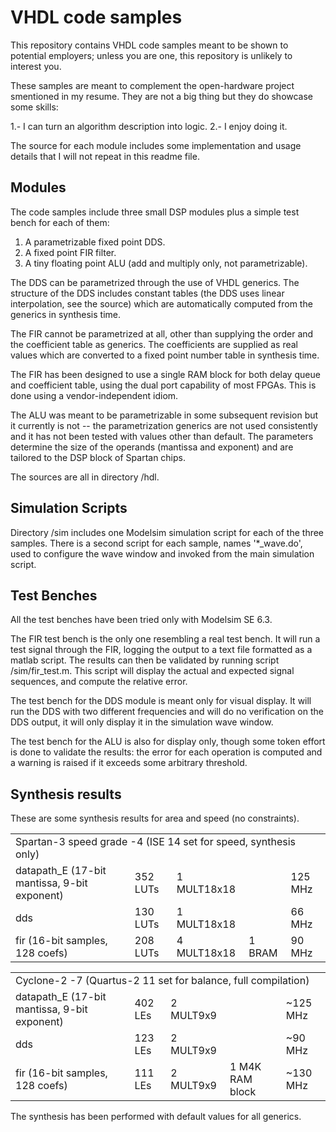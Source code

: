 VHDL code samples
=================

This repository contains VHDL code samples meant to be shown to potential 
employers; unless you are one, this repository is unlikely to interest you.


These samples are meant to complement the open-hardware project smentioned in 
my resume. They are not a big thing but they do showcase some skills:

1.- I can turn an algorithm description into logic.
2.- I enjoy doing it.


The source for each module includes some implementation and usage details that 
I will not repeat in this readme file.


Modules
-------

The code samples include three small DSP modules plus a simple test bench for 
each of them:

1. A parametrizable fixed point DDS.
2. A fixed point FIR filter.
3. A tiny floating point ALU (add and multiply only, not parametrizable).


The DDS can be parametrized through the use of VHDL generics. The structure of 
the DDS includes constant tables (the DDS uses linear interpolation, see the 
source) which are automatically computed from the generics in synthesis time.


The FIR cannot be parametrized at all, other than supplying the order and the
coefficient table as generics. The coefficients are supplied as real values 
which are converted to a fixed point number table in synthesis time.

The FIR has been designed to use a single RAM block for both delay queue and
coefficient table, using the dual port capability of most FPGAs. This is done
using a vendor-independent idiom.



The ALU was meant to be parametrizable in some subsequent revision but it 
currently is not -- the parametrization generics are not used consistently and
it has not been tested with values other than default. The parameters determine
the size of the operands (mantissa and exponent) and are tailored to the DSP
block of Spartan chips. 

The sources are all in directory /hdl.


Simulation Scripts
-------------------

Directory /sim includes one Modelsim simulation script for each of the three 
samples. There is a second script for each sample, names '*_wave.do', used to 
configure the wave window and invoked from the main simulation script.



Test Benches
------------


All the test benches have been tried only with Modelsim SE 6.3.


The FIR test bench is the only one resembling a real test bench. It will run 
a test signal through the FIR, logging the output to a text file formatted as 
a matlab script. The results can then be validated by running script 
/sim/fir_test.m. 
This script will display the actual and expected signal sequences, and compute
the relative error.


The test bench for the DDS module is meant only for visual display. It will 
run the DDS with two different frequencies and will do no verification on
the DDS output, it will only display it in the simulation wave window.


The test bench for the ALU is also for display only, though some token effort 
is done to validate the results: the error for each operation is computed and 
a warning is raised if it exceeds some arbitrary threshold.



Synthesis results
-----------------


These are some synthesis results for area and speed (no constraints).


<table>
    <tr>
        <td colspan='5'>
        Spartan-3 speed grade -4 (ISE 14 set for speed, synthesis only)
        </td>
    <tr>
        <td>datapath_E (17-bit mantissa, 9-bit exponent)</td>
        <td>352 LUTs</td>
        <td>1 MULT18x18</td>
        <td></td>
        <td>125 MHz</td>
    </tr>
    <tr>
        <td>dds</td>
        <td>130 LUTs</td>
        <td>1 MULT18x18</td>
        <td></td>
        <td>66 MHz</td>
    </tr>
    <tr>
        <td>fir (16-bit samples, 128 coefs)</td>
        <td>208 LUTs</td>
        <td>4 MULT18x18</td>
        <td>1 BRAM</td>
        <td>90 MHz</td>
    </tr>
</table>


<table>
    <tr>
        <td colspan='5'>
        Cyclone-2 -7 (Quartus-2 11 set for balance, full compilation)
        </td>
    <tr>
        <td>datapath_E (17-bit mantissa, 9-bit exponent)</td>
        <td>402 LEs</td>
        <td>2 MULT9x9</td>
        <td></td>
        <td>~125 MHz</td>
    </tr>
    <tr>
        <td>dds</td>
        <td>123 LEs</td>
        <td>2 MULT9x9</td>
        <td></td>
        <td>~90 MHz</td>
    </tr>
    <tr>
        <td>fir (16-bit samples, 128 coefs)</td>
        <td>111 LEs</td>
        <td>2 MULT9x9</td>
        <td>1 M4K RAM block</td>
        <td>~130 MHz</td>
    </tr>
</table>

The synthesis has been performed with default values for all generics.



